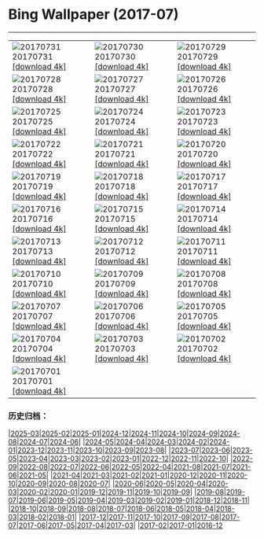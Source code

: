 # Bing Wallpaper (2017-07)
**************

<table><tr><td><img src="https://www.bing.com/az/hprichbg/rb/Mellieha_EN-US9931288836_1920x1080.jpg" alt="20170731"> 20170731 <a href="https://www.bing.com/az/hprichbg/rb/Mellieha_EN-US9931288836_UHD.jpg">[download 4k]</a></td><td><img src="https://www.bing.com/az/hprichbg/rb/MineralCliffs_EN-US10636449444_1920x1080.jpg" alt="20170730"> 20170730 <a href="https://www.bing.com/az/hprichbg/rb/MineralCliffs_EN-US10636449444_UHD.jpg">[download 4k]</a></td><td><img src="https://www.bing.com/az/hprichbg/rb/WaSqPk_EN-US9813692413_1920x1080.jpg" alt="20170729"> 20170729 <a href="https://www.bing.com/az/hprichbg/rb/WaSqPk_EN-US9813692413_UHD.jpg">[download 4k]</a></td></tr><tr><td><img src="https://www.bing.com/az/hprichbg/rb/FlowerFly_EN-US16170430882_1920x1080.jpg" alt="20170728"> 20170728 <a href="https://www.bing.com/az/hprichbg/rb/FlowerFly_EN-US16170430882_UHD.jpg">[download 4k]</a></td><td><img src="https://www.bing.com/az/hprichbg/rb/TurkeyScuba_EN-US6680512944_1920x1080.jpg" alt="20170727"> 20170727 <a href="https://www.bing.com/az/hprichbg/rb/TurkeyScuba_EN-US6680512944_UHD.jpg">[download 4k]</a></td><td><img src="https://www.bing.com/az/hprichbg/rb/WilsonPeakWindow_EN-US10136791556_1920x1080.jpg" alt="20170726"> 20170726 <a href="https://www.bing.com/az/hprichbg/rb/WilsonPeakWindow_EN-US10136791556_UHD.jpg">[download 4k]</a></td></tr><tr><td><img src="https://www.bing.com/az/hprichbg/rb/ReinebringenRidge_EN-US10023256564_1920x1080.jpg" alt="20170725"> 20170725 <a href="https://www.bing.com/az/hprichbg/rb/ReinebringenRidge_EN-US10023256564_UHD.jpg">[download 4k]</a></td><td><img src="https://www.bing.com/az/hprichbg/rb/RainbowLorikeets_EN-US9196763566_1920x1080.jpg" alt="20170724"> 20170724 <a href="https://www.bing.com/az/hprichbg/rb/RainbowLorikeets_EN-US9196763566_UHD.jpg">[download 4k]</a></td><td><img src="https://www.bing.com/az/hprichbg/rb/LosMonegros_EN-US13545190344_1920x1080.jpg" alt="20170723"> 20170723 <a href="https://www.bing.com/az/hprichbg/rb/LosMonegros_EN-US13545190344_UHD.jpg">[download 4k]</a></td></tr><tr><td><img src="https://www.bing.com/az/hprichbg/rb/Econlockhatchee_EN-US9702194142_1920x1080.jpg" alt="20170722"> 20170722 <a href="https://www.bing.com/az/hprichbg/rb/Econlockhatchee_EN-US9702194142_UHD.jpg">[download 4k]</a></td><td><img src="https://www.bing.com/az/hprichbg/rb/CaliforniaPoppies_EN-US12155470897_1920x1080.jpg" alt="20170721"> 20170721 <a href="https://www.bing.com/az/hprichbg/rb/CaliforniaPoppies_EN-US12155470897_UHD.jpg">[download 4k]</a></td><td><img src="https://www.bing.com/az/hprichbg/rb/GlastonburyMoon_EN-US10251307154_1920x1080.jpg" alt="20170720"> 20170720 <a href="https://www.bing.com/az/hprichbg/rb/GlastonburyMoon_EN-US10251307154_UHD.jpg">[download 4k]</a></td></tr><tr><td><img src="https://www.bing.com/az/hprichbg/rb/Aldabra_EN-US10067035056_1920x1080.jpg" alt="20170719"> 20170719 <a href="https://www.bing.com/az/hprichbg/rb/Aldabra_EN-US10067035056_UHD.jpg">[download 4k]</a></td><td><img src="https://www.bing.com/az/hprichbg/rb/GeladaSimien_EN-US7386132793_1920x1080.jpg" alt="20170718"> 20170718 <a href="https://www.bing.com/az/hprichbg/rb/GeladaSimien_EN-US7386132793_UHD.jpg">[download 4k]</a></td><td><img src="https://www.bing.com/az/hprichbg/rb/CrescentCityConnection_EN-US11247361628_1920x1080.jpg" alt="20170717"> 20170717 <a href="https://www.bing.com/az/hprichbg/rb/CrescentCityConnection_EN-US11247361628_UHD.jpg">[download 4k]</a></td></tr><tr><td><img src="https://www.bing.com/az/hprichbg/rb/FelgueirasLighthouse_EN-US11198579022_1920x1080.jpg" alt="20170716"> 20170716 <a href="https://www.bing.com/az/hprichbg/rb/FelgueirasLighthouse_EN-US11198579022_UHD.jpg">[download 4k]</a></td><td><img src="https://www.bing.com/az/hprichbg/rb/ColorfulSalt_EN-US13586718897_1920x1080.jpg" alt="20170715"> 20170715 <a href="https://www.bing.com/az/hprichbg/rb/ColorfulSalt_EN-US13586718897_UHD.jpg">[download 4k]</a></td><td><img src="https://www.bing.com/az/hprichbg/rb/TuileriesGardenWheel_EN-US11916079727_1920x1080.jpg" alt="20170714"> 20170714 <a href="https://www.bing.com/az/hprichbg/rb/TuileriesGardenWheel_EN-US11916079727_UHD.jpg">[download 4k]</a></td></tr><tr><td><img src="https://www.bing.com/az/hprichbg/rb/LagazuoiRefuge_EN-US12120955316_1920x1080.jpg" alt="20170713"> 20170713 <a href="https://www.bing.com/az/hprichbg/rb/LagazuoiRefuge_EN-US12120955316_UHD.jpg">[download 4k]</a></td><td><img src="https://www.bing.com/az/hprichbg/rb/GhostCrab_EN-US12586461381_1920x1080.jpg" alt="20170712"> 20170712 <a href="https://www.bing.com/az/hprichbg/rb/GhostCrab_EN-US12586461381_UHD.jpg">[download 4k]</a></td><td><img src="https://www.bing.com/az/hprichbg/rb/MartapuraMarket_EN-US9502204987_1920x1080.jpg" alt="20170711"> 20170711 <a href="https://www.bing.com/az/hprichbg/rb/MartapuraMarket_EN-US9502204987_UHD.jpg">[download 4k]</a></td></tr><tr><td><img src="https://www.bing.com/az/hprichbg/rb/DerbyshireSheep_EN-US8298134447_1920x1080.jpg" alt="20170710"> 20170710 <a href="https://www.bing.com/az/hprichbg/rb/DerbyshireSheep_EN-US8298134447_UHD.jpg">[download 4k]</a></td><td><img src="https://www.bing.com/az/hprichbg/rb/Umbrellas_EN-US8739718706_1920x1080.jpg" alt="20170709"> 20170709 <a href="https://www.bing.com/az/hprichbg/rb/Umbrellas_EN-US8739718706_UHD.jpg">[download 4k]</a></td><td><img src="https://www.bing.com/az/hprichbg/rb/CharcoAzul_EN-US9947089589_1920x1080.jpg" alt="20170708"> 20170708 <a href="https://www.bing.com/az/hprichbg/rb/CharcoAzul_EN-US9947089589_UHD.jpg">[download 4k]</a></td></tr><tr><td><img src="https://www.bing.com/az/hprichbg/rb/BrazilMilkyWay_EN-US9173221092_1920x1080.jpg" alt="20170707"> 20170707 <a href="https://www.bing.com/az/hprichbg/rb/BrazilMilkyWay_EN-US9173221092_UHD.jpg">[download 4k]</a></td><td><img src="https://www.bing.com/az/hprichbg/rb/SnailsKissing_EN-US7861942488_1920x1080.jpg" alt="20170706"> 20170706 <a href="https://www.bing.com/az/hprichbg/rb/SnailsKissing_EN-US7861942488_UHD.jpg">[download 4k]</a></td><td><img src="https://www.bing.com/az/hprichbg/rb/RestArea_EN-US12659313216_1920x1080.jpg" alt="20170705"> 20170705 <a href="https://www.bing.com/az/hprichbg/rb/RestArea_EN-US12659313216_UHD.jpg">[download 4k]</a></td></tr><tr><td><img src="https://www.bing.com/az/hprichbg/rb/AmericaSS_EN-US9498735335_1920x1080.jpg" alt="20170704"> 20170704 <a href="https://www.bing.com/az/hprichbg/rb/AmericaSS_EN-US9498735335_UHD.jpg">[download 4k]</a></td><td><img src="https://www.bing.com/az/hprichbg/rb/LongTailedBushtits_EN-US9123255134_1920x1080.jpg" alt="20170703"> 20170703 <a href="https://www.bing.com/az/hprichbg/rb/LongTailedBushtits_EN-US9123255134_UHD.jpg">[download 4k]</a></td><td><img src="https://www.bing.com/az/hprichbg/rb/ConeyIslandAerial_EN-US8660420119_1920x1080.jpg" alt="20170702"> 20170702 <a href="https://www.bing.com/az/hprichbg/rb/ConeyIslandAerial_EN-US8660420119_UHD.jpg">[download 4k]</a></td></tr><tr><td><img src="https://www.bing.com/az/hprichbg/rb/SunwaptaFalls_EN-US9240176817_1920x1080.jpg" alt="20170701"> 20170701 <a href="https://www.bing.com/az/hprichbg/rb/SunwaptaFalls_EN-US9240176817_UHD.jpg">[download 4k]</a></td><td></td><td></td></tr></table>

### 历史归档：

|[2025-03](/../2025-03/2025-03.md)|[2025-02](/../2025-02/2025-02.md)|[2025-01](/../2025-01/2025-01.md)|[2024-12](/../2024-12/2024-12.md)|[2024-11](/../2024-11/2024-11.md)|[2024-10](/../2024-10/2024-10.md)|[2024-09](/../2024-09/2024-09.md)|[2024-08](/../2024-08/2024-08.md)|[2024-07](/../2024-07/2024-07.md)|[2024-06](/../2024-06/2024-06.md)|
|[2024-05](/../2024-05/2024-05.md)|[2024-04](/../2024-04/2024-04.md)|[2024-03](/../2024-03/2024-03.md)|[2024-02](/../2024-02/2024-02.md)|[2024-01](/../2024-01/2024-01.md)|[2023-12](/../2023-12/2023-12.md)|[2023-11](/../2023-11/2023-11.md)|[2023-10](/../2023-10/2023-10.md)|[2023-09](/../2023-09/2023-09.md)|[2023-08](/../2023-08/2023-08.md)|
|[2023-07](/../2023-07/2023-07.md)|[2023-06](/../2023-06/2023-06.md)|[2023-05](/../2023-05/2023-05.md)|[2023-04](/../2023-04/2023-04.md)|[2023-03](/../2023-03/2023-03.md)|[2023-02](/../2023-02/2023-02.md)|[2023-01](/../2023-01/2023-01.md)|[2022-12](/../2022-12/2022-12.md)|[2022-11](/../2022-11/2022-11.md)|[2022-10](/../2022-10/2022-10.md)|
|[2022-09](/../2022-09/2022-09.md)|[2022-08](/../2022-08/2022-08.md)|[2022-07](/../2022-07/2022-07.md)|[2022-06](/../2022-06/2022-06.md)|[2022-05](/../2022-05/2022-05.md)|[2022-04](/../2022-04/2022-04.md)|[2021-08](/../2021-08/2021-08.md)|[2021-07](/../2021-07/2021-07.md)|[2021-06](/../2021-06/2021-06.md)|[2021-05](/../2021-05/2021-05.md)|
|[2021-04](/../2021-04/2021-04.md)|[2021-03](/../2021-03/2021-03.md)|[2021-02](/../2021-02/2021-02.md)|[2021-01](/../2021-01/2021-01.md)|[2020-12](/../2020-12/2020-12.md)|[2020-11](/../2020-11/2020-11.md)|[2020-10](/../2020-10/2020-10.md)|[2020-09](/../2020-09/2020-09.md)|[2020-08](/../2020-08/2020-08.md)|[2020-07](/../2020-07/2020-07.md)|
|[2020-06](/../2020-06/2020-06.md)|[2020-05](/../2020-05/2020-05.md)|[2020-04](/../2020-04/2020-04.md)|[2020-03](/../2020-03/2020-03.md)|[2020-02](/../2020-02/2020-02.md)|[2020-01](/../2020-01/2020-01.md)|[2019-12](/../2019-12/2019-12.md)|[2019-11](/../2019-11/2019-11.md)|[2019-10](/../2019-10/2019-10.md)|[2019-09](/../2019-09/2019-09.md)|
|[2019-08](/../2019-08/2019-08.md)|[2019-07](/../2019-07/2019-07.md)|[2019-06](/../2019-06/2019-06.md)|[2019-05](/../2019-05/2019-05.md)|[2019-04](/../2019-04/2019-04.md)|[2019-03](/../2019-03/2019-03.md)|[2019-02](/../2019-02/2019-02.md)|[2019-01](/../2019-01/2019-01.md)|[2018-12](/../2018-12/2018-12.md)|[2018-11](/../2018-11/2018-11.md)|
|[2018-10](/../2018-10/2018-10.md)|[2018-09](/../2018-09/2018-09.md)|[2018-08](/../2018-08/2018-08.md)|[2018-07](/../2018-07/2018-07.md)|[2018-06](/../2018-06/2018-06.md)|[2018-05](/../2018-05/2018-05.md)|[2018-04](/../2018-04/2018-04.md)|[2018-03](/../2018-03/2018-03.md)|[2018-02](/../2018-02/2018-02.md)|[2018-01](/../2018-01/2018-01.md)|
|[2017-12](/../2017-12/2017-12.md)|[2017-11](/../2017-11/2017-11.md)|[2017-10](/../2017-10/2017-10.md)|[2017-09](/../2017-09/2017-09.md)|[2017-08](/../2017-08/2017-08.md)|[2017-07](/2017-07.md)|[2017-06](/../2017-06/2017-06.md)|[2017-05](/../2017-05/2017-05.md)|[2017-04](/../2017-04/2017-04.md)|[2017-03](/../2017-03/2017-03.md)|
|[2017-02](/../2017-02/2017-02.md)|[2017-01](/../2017-01/2017-01.md)|[2016-12](/../2016-12/2016-12.md)
